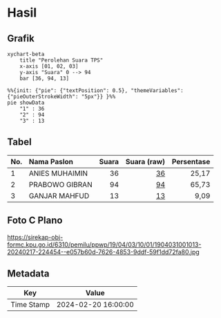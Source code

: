 # Hasil

## Grafik

```mermaid
xychart-beta
    title "Perolehan Suara TPS"
    x-axis [01, 02, 03]
    y-axis "Suara" 0 --> 94
    bar [36, 94, 13]
```

```mermaid
%%{init: {"pie": {"textPosition": 0.5}, "themeVariables": {"pieOuterStrokeWidth": "5px"}} }%%
pie showData
    "1" : 36
    "2" : 94
    "3" : 13
```

## Tabel

| No. | Nama Paslon    | Suara | Suara (raw) | Persentase |
|:--- |:-------------- | -----:| -----------:| ----------:|
| 1   | ANIES MUHAIMIN | 36    | [36][p-1]   | 25,17      |
| 2   | PRABOWO GIBRAN | 94    | [94][p-2]   | 65,73      |
| 3   | GANJAR MAHFUD  | 13    | [13][p-3]   | 9,09       |


[p-1]: https://github.com/gigit-pemilu/pemilu-2024-19-kepulauan-bangka-belitung/blob/main/pilpres/hitung-suara/sub/19-kepulauan-bangka-belitung/sub/04-bangka-tengah/sub/03-sungai-selan/sub/1001-sungai-selan/sub/013-tps/sub/paslon-1.txt
[p-2]: https://github.com/gigit-pemilu/pemilu-2024-19-kepulauan-bangka-belitung/blob/main/pilpres/hitung-suara/sub/19-kepulauan-bangka-belitung/sub/04-bangka-tengah/sub/03-sungai-selan/sub/1001-sungai-selan/sub/013-tps/sub/paslon-2.txt
[p-3]: https://github.com/gigit-pemilu/pemilu-2024-19-kepulauan-bangka-belitung/blob/main/pilpres/hitung-suara/sub/19-kepulauan-bangka-belitung/sub/04-bangka-tengah/sub/03-sungai-selan/sub/1001-sungai-selan/sub/013-tps/sub/paslon-3.txt

## Foto C Plano

https://sirekap-obj-formc.kpu.go.id/6310/pemilu/ppwp/19/04/03/10/01/1904031001013-20240217-224454--e057b60d-7626-4853-9ddf-59f1dd72fa80.jpg


## Metadata

| Key        | Value               |
| ---------- | ------------------- |
| Time Stamp | 2024-02-20 16:00:00 |



